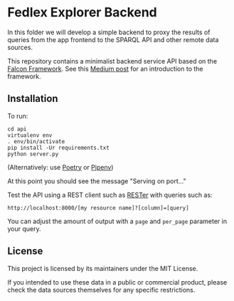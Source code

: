 Fedlex Explorer Backend
=======================

In this folder we will develop a simple backend to proxy the results of queries from the app frontend to the SPARQL API and other remote data sources.

This repository contains a minimalist backend service API based on the [Falcon Framework](http://falconframework.org/). See this [Medium post](https://lynn-kwong.medium.com/build-apis-with-falcon-in-python-all-essentials-you-need-9e2c2a5e1759) for an introduction to the framework.

## Installation

To run:

```
cd api
virtualenv env
. env/bin/activate
pip install -Ur requirements.txt
python server.py
```

(Alternatively: use [Poetry](https://python-poetry.org/docs/) or [Pipenv](https://pipenv.pypa.io/en/latest/))

At this point you should see the message "Serving on port..."

Test the API using a REST client such as [RESTer](https://github.com/frigus02/RESTer) with queries such as:

`http://localhost:8000/[my resource name]?[column]=[query]`

You can adjust the amount of output with a `page` and `per_page` parameter in your query.

## License

This project is licensed by its maintainers under the MIT License.

If you intended to use these data in a public or commercial product, please
check the data sources themselves for any specific restrictions.
